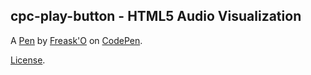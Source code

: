  cpc-play-button - HTML5 Audio Visualization
--------------------------------------------


A [Pen](https://codepen.io/fchaussin/pen/eYLaWdy) by [Freask'O](https://codepen.io/fchaussin) on [CodePen](https://codepen.io).

[License](https://codepen.io/license/pen/eYLaWdy).
